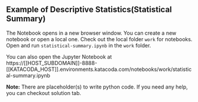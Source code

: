 ## Example of Descriptive Statistics(Statistical Summary)
The Notebook opens in a new browser window. You can create a new notebook or open a local one. Check out the local folder `work` for notebooks. Open and run `statistical-summary.ipynb` in the `work` folder.

You can also open the Jupyter Notebook at https://[[HOST_SUBDOMAIN]]-8888-[[KATACODA_HOST]].environments.katacoda.com/notebooks/work/statistical-summary.ipynb

**Note:**
There are placeholder(s) to write python code. If you need any help, you can checkout solution tab.